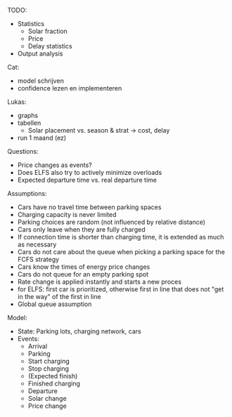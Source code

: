 TODO:
  - Statistics
    - Solar fraction
    - Price
    - Delay statistics
  - Output analysis

Cat:
  - model schrijven
  - confidence lezen en implementeren

Lukas:
  - graphs
  - tabellen
    - Solar placement vs. season & strat -> cost, delay
  - run 1 maand (ez)

Questions:
  - Price changes as events?
  - Does ELFS also try to actively minimize overloads
  - Expected departure time vs. real departure time

Assumptions:
  - Cars have no travel time between parking spaces
  - Charging capacity is never limited
  - Parking choices are random (not influenced by relative distance)
  - Cars only leave when they are fully charged
  - If connection time is shorter than charging time, it is extended as much as necessary
  - Cars do not care about the queue when picking a parking space for the FCFS strategy
  - Cars know the times of energy price changes
  - Cars do not queue for an empty parking spot
  - Rate change is applied instantly and starts a new proces
  - for ELFS: first car is prioritized, otherwise first in line that does not "get in the way" of the first in line
  - Global queue assumption

Model:
  - State: Parking lots, charging network, cars
  - Events:
    - Arrival
    - Parking
    - Start charging
    - Stop charging
    - (Expected finish)
    - Finished charging
    - Departure
    - Solar change
    - Price change
